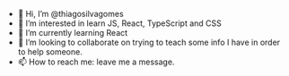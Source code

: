 - 👋 Hi, I’m @thiagosilvagomes
- 👀 I’m interested in learn JS, React, TypeScript and CSS
- 🌱 I’m currently learning React
- 💞️ I’m looking to collaborate on trying to teach some info I have in order to help someone.
- 📫 How to reach me: leave me a message. 

<!---
thiagosilvagomes/thiagosilvagomes is a ✨ special ✨ repository because its `README.md` (this file) appears on your GitHub profile.
You can click the Preview link to take a look at your changes.
--->
